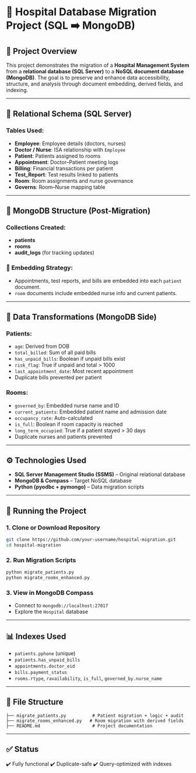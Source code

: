 # 🏥 Hospital Database Migration Project (SQL ➡️ MongoDB)

## 📌 Project Overview

This project demonstrates the migration of a **Hospital Management System** from a **relational database (SQL Server)** to a **NoSQL document database (MongoDB)**. The goal is to preserve and enhance data accessibility, structure, and analysis through document embedding, derived fields, and indexing.

---

## 🧱 Relational Schema (SQL Server)

### Tables Used:

* **Employee**: Employee details (doctors, nurses)
* **Doctor / Nurse**: ISA relationship with `Employee`
* **Patient**: Patients assigned to rooms
* **Appointment**: Doctor–Patient meeting logs
* **Billing**: Financial transactions per patient
* **Test\_Report**: Test results linked to patients
* **Room**: Room assignments and nurse governance
* **Governs**: Room–Nurse mapping table

---

## 🍃 MongoDB Structure (Post-Migration)

### Collections Created:

* **patients**
* **rooms**
* **audit\_logs** (for tracking updates)

### 🔁 Embedding Strategy:

* Appointments, test reports, and bills are embedded into each `patient` document.
* `room` documents include embedded nurse info and current patients.

---

## 🧠 Data Transformations (MongoDB Side)

### Patients:

* `age`: Derived from DOB
* `total_billed`: Sum of all paid bills
* `has_unpaid_bills`: Boolean if unpaid bills exist
* `risk_flag`: True if unpaid and total > 1000
* `last_appointment_date`: Most recent appointment
* Duplicate bills prevented per patient

### Rooms:

* `governed_by`: Embedded nurse name and ID
* `current_patients`: Embedded patient name and admission date
* `occupancy_rate`: Auto-calculated
* `is_full`: Boolean if room capacity is reached
* `long_term_occupied`: True if a patient stayed > 30 days
* Duplicate nurses and patients prevented

---

## ⚙️ Technologies Used

* **SQL Server Management Studio (SSMS)** – Original relational database
* **MongoDB & Compass** – Target NoSQL database
* **Python (pyodbc + pymongo)** – Data migration scripts

---

## 🚀 Running the Project

### 1. Clone or Download Repository

```bash
git clone https://github.com/your-username/hospital-migration.git
cd hospital-migration
```

### 2. Run Migration Scripts

```bash
python migrate_patients.py
python migrate_rooms_enhanced.py
```

### 3. View in MongoDB Compass

* Connect to `mongodb://localhost:27017`
* Explore the `Hospital` database

---

## 📊 Indexes Used

* `patients.pphone` (unique)
* `patients.has_unpaid_bills`
* `appointments.doctor_eid`
* `bills.payment_status`
* `rooms.rtype`, `ravailability`, `is_full`, `governed_by.nurse_name`

---

## 📁 File Structure

```
├── migrate_patients.py          # Patient migration + logic + audit
├── migrate_rooms_enhanced.py   # Room migration with derived fields
├── README.md                    # Project documentation
```

---



## ✅ Status

✔️ Fully functional
✔️ Duplicate-safe
✔️ Query-optimized with indexes

